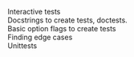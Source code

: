 Interactive tests  
Docstrings to create tests, doctests.   
Basic option flags to create tests  
Finding edge cases  
Unittests
